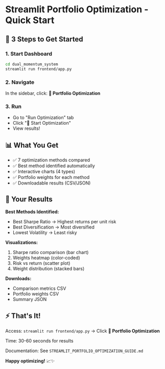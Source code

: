 # Streamlit Portfolio Optimization - Quick Start

## 🚀 3 Steps to Get Started

### 1. Start Dashboard
```bash
cd dual_momentum_system
streamlit run frontend/app.py
```

### 2. Navigate
In the sidebar, click:
**💼 Portfolio Optimization**

### 3. Run
- Go to "Run Optimization" tab
- Click "🚀 Start Optimization"
- View results!

## 📊 What You Get

- ✅ 7 optimization methods compared
- ✅ Best method identified automatically
- ✅ Interactive charts (4 types)
- ✅ Portfolio weights for each method
- ✅ Downloadable results (CSV/JSON)

## 🎯 Your Results

**Best Methods Identified:**
- Best Sharpe Ratio → Highest returns per unit risk
- Best Diversification → Most diversified
- Lowest Volatility → Least risky

**Visualizations:**
1. Sharpe ratio comparison (bar chart)
2. Weights heatmap (color-coded)
3. Risk vs return (scatter plot)
4. Weight distribution (stacked bars)

**Downloads:**
- Comparison metrics CSV
- Portfolio weights CSV
- Summary JSON

## ⚡ That's It!

Access: `streamlit run frontend/app.py` → Click **💼 Portfolio Optimization**

Time: 30-60 seconds for results

Documentation: See `STREAMLIT_PORTFOLIO_OPTIMIZATION_GUIDE.md`

**Happy optimizing!** 📈✨
